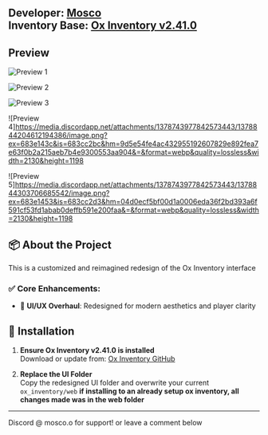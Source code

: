 **Developer:** [Mosco](https://github.com/moscofivem)  
**Inventory Base:** [Ox Inventory v2.41.0](https://github.com/overextended/ox_inventory)  
---

## Preview 
![Preview 1](https://media.discordapp.net/attachments/1378743977842573443/1378843922809229493/image.png?ex=683e13f8&is=683cc278&hm=5d1932d4330f67a380c700154457a50fb2cfd92700884f022598420f4a10419f&=&format=webp&quality=lossless&width=2130&height=1198)

![Preview 2](https://media.discordapp.net/attachments/1378743977842573443/1378843952454566010/image.png?ex=683e13ff&is=683cc27f&hm=643ab38bf16cb68d157faaee32ee9b11fc0740f2ab4134ba6b9f54f864c73429&=&format=webp&quality=lossless&width=2130&height=1198)

![Preview 3](https://media.discordapp.net/attachments/1378743977842573443/1378843985233318101/image.png?ex=683e1407&is=683cc287&hm=c8c4212fe61046d2064f6dfd163b03dd9b0ec641abb4643f91ecb130ab9ab611&=&format=webp&quality=lossless&width=329&height=385)

![Preview 4]https://media.discordapp.net/attachments/1378743977842573443/1378844204612194386/image.png?ex=683e143c&is=683cc2bc&hm=9d5e54fe4ac432955192607829e892fea7e63f0b2a215aeb7b4e9300553aa904&=&format=webp&quality=lossless&width=2130&height=1198

![Preview 5]https://media.discordapp.net/attachments/1378743977842573443/1378844303706685542/image.png?ex=683e1453&is=683cc2d3&hm=04d0ecf5bf00d1a0006eda36f2bd393a6f591cf53fd1abab0deffb591e200faa&=&format=webp&quality=lossless&width=2130&height=1198


## :package: About the Project

This is a customized and reimagined redesign of the Ox Inventory interface 

### :white_check_mark: Core Enhancements:
- :art: **UI/UX Overhaul**: Redesigned for modern aesthetics and player clarity


## :wrench: Installation

1. **Ensure Ox Inventory v2.41.0 is installed**  
   Download or update from: [Ox Inventory GitHub](https://github.com/overextended/ox_inventory)

2. **Replace the UI Folder**  
   Copy the redesigned UI folder and overwrite your current `ox_inventory/web`  **if installing to an already setup ox inventory, all changes made was in the web folder**
---

Discord @ mosco.o for support! or leave a comment below
